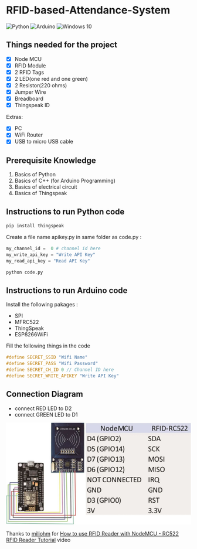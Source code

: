 ﻿# RFID-based-Attendance-System

<img alt="Python" src="https://img.shields.io/badge/python-%2314354C.svg?style=for-the-badge&logo=python&logoColor=white"/>
<img alt="Arduino" src="https://img.shields.io/badge/-Arduino-00979D?style=for-the-badge&logo=Arduino&logoColor=white"/>
<img alt="Windows 10" src="https://img.shields.io/badge/Windows-0078D6?style=for-the-badge&logo=windows&logoColor=white" />

## Things needed for the project

- [x] Node MCU
- [x] RFID Module
- [x] 2 RFID Tags
- [x] 2 LED(one red and one green)
- [x] 2 Resistor(220 ohms)
- [x] Jumper Wire
- [x] Breadboard
- [x] Thingspeak ID

Extras:
- [x] PC
- [x] WiFi Router
- [x] USB to micro USB cable

## Prerequisite Knowledge

1. Basics of Python 
2. Basics of C++ (for Arduino Programming)
3. Basics of electrical circuit 
4. Basics of Thingspeak

## Instructions to run Python code

```zsh
pip install thingspeak
```

Create a file name apikey.py in same folder as code.py :
```python
my_channel_id =  0 # channel id here 
my_write_api_key = "Write API Key"
my_read_api_key = "Read API Key"
```

```zsh
python code.py
```

## Instructions to run Arduino code

Install the following pakages :
- SPI
- MFRC522
- ThingSpeak
- ESP8266WiFi

Fill the following things in the code
```cpp
#define SECRET_SSID "Wifi Name"
#define SECRET_PASS "Wifi Password"
#define SECRET_CH_ID 0 // Channel ID here
#define SECRET_WRITE_APIKEY "Write API Key"
```

## Connection Diagram

- connect RED LED to D2
- connect GREEN LED to D1

![RFIDtoNodeMCU](rfidtonmcu.JPG)


Thanks to [miliohm](https://www.youtube.com/channel/UCmpic0ZzBNzD1W0dTBqfQLQ) for [How to use RFID Reader with NodeMCU - RC522 RFID Reader Tutorial](https://www.youtube.com/watch?v=SQIGilMagm0) video 

